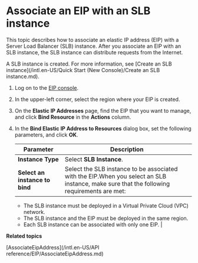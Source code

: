 # Associate an EIP with an SLB instance

This topic describes how to associate an elastic IP address \(EIP\) with a Server Load Balancer \(SLB\) instance. After you associate an EIP with an SLB instance, the SLB instance can distribute requests from the Internet.

A SLB instance is created. For more information, see [Create an SLB instance](/intl.en-US/Quick Start (New Console)/Create an SLB instance.md).

1.  Log on to the [EIP console](https://vpc.console.aliyun.com/eip).

2.  In the upper-left corner, select the region where your EIP is created.

3.  On the **Elastic IP Addresses** page, find the EIP that you want to manage, and click **Bind Resource** in the **Actions** column.

4.  In the **Bind Elastic IP Address to Resources** dialog box, set the following parameters, and click **OK**.

    |Parameter|Description|
    |---------|-----------|
    |**Instance Type**|Select **SLB Instance**.|
    |**Select an instance to bind**|Select the SLB instance to be associated with the EIP.When you select an SLB instance, make sure that the following requirements are met:

    -   The SLB instance must be deployed in a Virtual Private Cloud \(VPC\) network.
    -   The SLB instance and the EIP must be deployed in the same region.
    -   Each SLB instance can be associated with only one EIP. |


**Related topics**  


[AssociateEipAddress](/intl.en-US/API reference/EIP/AssociateEipAddress.md)

